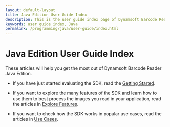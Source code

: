 ```yaml
---
layout: default-layout
title: Java Edition User Guide Index
description: This is the user guide index page of Dynamsoft Barcode Reader Java Edition.
keywords: user guide index, Java
permalink: /programming/java/user-guide/index.html
---
```


# Java Edition User Guide Index

These articles will help you get the most out of Dynamsoft Barcode Reader Java Edition.

* If you have just started evaluating the SDK, read the [Getting Started]({{site.java}}user-guide.html).

* If you want to explore the many features of the SDK and learn how to use them to best process the images you read in your application, read the articles in [Explore Features]({{site.java}}user-guide/explore-features/index.html).

* If you want to check how the SDK works in popular use cases, read the articles in [Use Cases]({{site.java}}user-guide/use-cases/index.html).

